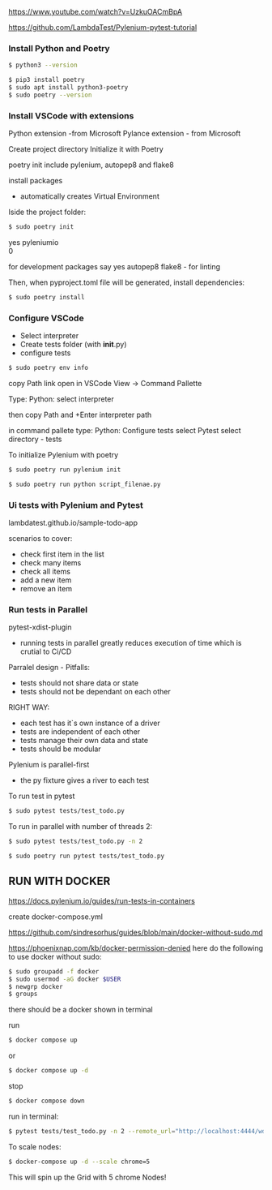 https://www.youtube.com/watch?v=UzkuOACmBpA 

https://github.com/LambdaTest/Pylenium-pytest-tutorial 


### Install Python and Poetry
```bash
$ python3 --version 

$ pip3 install poetry
$ sudo apt install python3-poetry 
$ sudo poetry --version
``` 

### Install VSCode with extensions

Python extension -from Microsoft 
Pylance extension - from Microsoft 

Create project directory 
Initialize it with Poetry 

poetry init 
include pylenium, autopep8 and flake8 

install packages 
 - automatically creates Virtual Environment 

 Iside the project folder:
 ```bash
 $ sudo poetry init 
 ```
yes
pyleniumio  
0 

for development packages say yes
autopep8 
flake8   - for linting 

Then, when pyproject.toml file will be generated, install dependencies:
```bash
$ sudo poetry install
```

### Configure VSCode 
- Select interpreter 
- Create tests folder (with __init__.py)
- configure tests 

```bash 
$ sudo poetry env info
```
copy Path link 
open in VSCode View -> Command Pallette 

Type:
Python: select interpreter  

then copy Path and +Enter interpreter path 


in command pallete type: 
Python: Configure tests 
select Pytest 
select directory - tests 



To initialize Pylenium with poetry 
```bash
$ sudo poetry run pylenium init 
```

```bash
$ sudo poetry run python script_filenae.py
```


### Ui tests with Pylenium and Pytest 
lambdatest.github.io/sample-todo-app 

scenarios to cover:
- check first item in the list 
- check many items 
- check all items 
- add a new item
- remove an item  

### Run tests in Parallel
pytest-xdist-plugin 

- running tests in parallel greatly reduces execution of time which is crutial to Ci/CD 

Parralel design - Pitfalls:
- tests should not share data or state 
- tests should not be dependant on each other 

RIGHT WAY:
- each test has it`s own instance of a driver 
- tests are independent of each other 
- tests manage their own data and state 
- tests should be modular 

Pylenium is parallel-first 
- the py fixture gives a river to each test 

To run test in pytest
```bash
$ sudo pytest tests/test_todo.py 
```
To run in parallel with number of threads 2:
```bash
$ sudo pytest tests/test_todo.py -n 2
```

```bash
$ sudo poetry run pytest tests/test_todo.py
``` 


## RUN WITH DOCKER 
https://docs.pylenium.io/guides/run-tests-in-containers 

create docker-compose.yml 

https://github.com/sindresorhus/guides/blob/main/docker-without-sudo.md

https://phoenixnap.com/kb/docker-permission-denied 
here do the following to use docker without sudo:
```bash
$ sudo groupadd -f docker
$ sudo usermod -aG docker $USER 
$ newgrp docker 
$ groups
``` 
there should be a docker shown in terminal

run 
```bash
$ docker compose up
```
or
```bash
$ docker compose up -d
```
stop
```bash 
$ docker compose down
```

run in terminal:
```bash
$ pytest tests/test_todo.py -n 2 --remote_url="http://localhost:4444/wd/hub"
``` 

To scale nodes:
```bash
$ docker-compose up -d --scale chrome=5
```
This will spin up the Grid with 5 chrome Nodes!